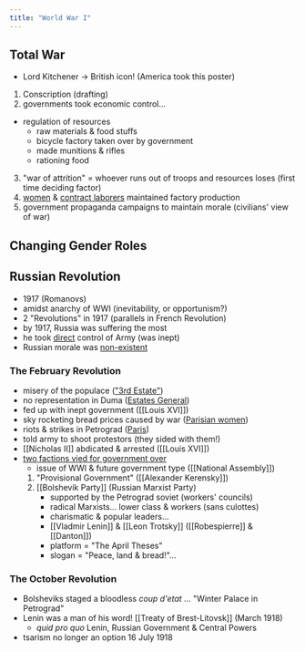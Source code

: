 ```yaml
---
title: "World War I"
---
```

## Total War
- Lord Kitchener -> British icon! (America took this poster)
1. Conscription (drafting)
2. governments took economic control...
- regulation of resources
	- raw materials & food stuffs
	- bicycle factory taken over by government
	- made munitions & rifles
	- rationing food
3. "war of attrition" = whoever runs out of troops and resources loses (first time deciding factor)
4. <u>women</u> & <u>contract laborers</u> maintained factory production
5. government propaganda campaigns to maintain morale (civilians' view of war)
## Changing Gender Roles
## Russian Revolution
- 1917 (Romanovs)
- amidst anarchy of WWI (inevitability, or opportunism?)
- 2 "Revolutions" in 1917 (parallels in French Revolution)
- by 1917, Russia was suffering the most
- he took <u>direct</u> control of Army (was inept)
- Russian morale was <u>non-existent</u>
### The February Revolution
- misery of the populace (<u>"3rd Estate"</u>)
- no representation in Duma (<u>Estates General</u>)
- fed up with inept government ([[Louis XVI]])
- sky rocketing bread prices caused by war (<u>Parisian women</u>)
- riots & strikes in Petrograd (<u>Paris</u>)
- told army to shoot protestors (they sided with them!)
- [[Nicholas II]] abdicated & arrested ([[Louis XVI]])
- <u>two factions vied for government over</u>
	- issue of WWI & future government type ([[National Assembly]])
	1) "Provisional Government" ([[Alexander Kerensky]])
	2) [[Bolshevik Party]] (Russian Marxist Party)
		- supported by the Petrograd soviet (workers' councils)
		- radical Marxists... lower class & workers (sans culottes)
		- charismatic & popular leaders...
		- [[Vladmir Lenin]] & [[Leon Trotsky]] ([[Robespierre]] & [[Danton]])
		- platform = "The April Theses"
		- slogan = "Peace, land & bread!"...
### The October Revolution
- Bolsheviks staged a bloodless *coup d'etat* ... "Winter Palace in Petrograd"
- Lenin was a man of his word! [[Treaty of Brest-Litovsk]] (March 1918)
	- *quid pro quo* Lenin, Russian Government & Central Powers
- tsarism no longer an option 16 July 1918